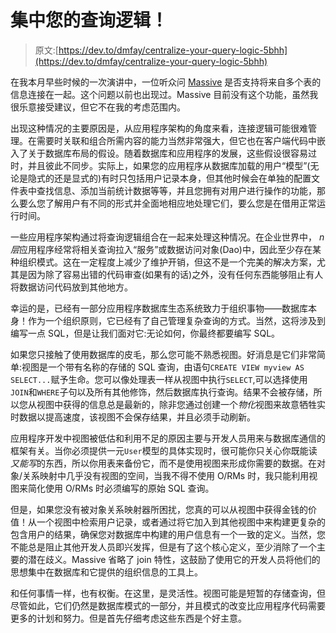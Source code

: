 # 集中您的查询逻辑！

> 原文:[https://dev.to/dmfay/centralize-your-query-logic-5bhh](https://dev.to/dmfay/centralize-your-query-logic-5bhh)

在我本月早些时候的一次演讲中，一位听众问 [Massive](https://github.com/dmfay/massive-js) 是否支持将来自多个表的信息连接在一起。这个问题以前也出现过。Massive 目前没有这个功能，虽然我很乐意接受建议，但它不在我的考虑范围内。

出现这种情况的主要原因是，从应用程序架构的角度来看，连接逻辑可能很难管理。在需要时关联和组合所需内容的能力当然非常强大，但它也在客户端代码中嵌入了关于数据库布局的假设。随着数据库和应用程序的发展，这些假设很容易过时，并且彼此不同步。实际上，如果您的应用程序从数据库加载的用户“模型”(无论是隐式的还是显式的)有时只包括用户记录本身，但其他时候会在单独的配置文件表中查找信息、添加当前统计数据等等，并且您拥有对用户进行操作的功能，那么要么您了解用户有不同的形式并全面地相应地处理它们，要么您是在借用正常运行时间。

一些应用程序架构通过将查询逻辑组合在一起来处理这种情况。在企业世界中， *n 层*应用程序经常将相关查询拉入“服务”或数据访问对象(Dao)中，因此至少存在某种组织模式。这在一定程度上减少了维护开销，但这不是一个完美的解决方案，尤其是因为除了容易出错的代码审查(如果有的话)之外，没有任何东西能够阻止有人将数据访问代码放到其他地方。

幸运的是，已经有一部分应用程序数据库生态系统致力于组织事物——数据库本身！作为一个组织原则，它已经有了自己管理复杂查询的方式。当然，这将涉及到编写一点 SQL，但是让我们面对它:无论如何，你最终都要编写 SQL。

如果您只接触了使用数据库的皮毛，那么您可能不熟悉视图。好消息是它们非常简单:视图是一个带有名称的存储的 SQL 查询，由语句`CREATE VIEW myview AS SELECT...`赋予生命。您可以像处理表一样从视图中执行`SELECT`,可以选择使用`JOIN`和`WHERE`子句以及所有其他修饰，然后数据库执行查询。结果不会被存储，所以您从视图中获得的信息总是最新的，除非您通过创建一个*物化*视图来故意牺牲实时数据以提高速度，该视图不会保存结果，并且必须手动刷新。

应用程序开发中视图被低估和利用不足的原因主要与开发人员用来与数据库通信的框架有关。当你必须提供一元`User`模型的具体实现时，很可能你只关心你既能读*又能写*的东西，所以你用表来备份它，而不是使用视图来形成你需要的数据。在对象/关系映射中几乎没有视图的空间，当我不得不使用 O/RMs 时，我只能利用视图来简化使用 O/RMs 时必须编写的原始 SQL 查询。

但是，如果您没有被对象关系映射器所困扰，您真的可以从视图中获得金钱的价值！从一个视图中检索用户记录，或者通过将它加入到其他视图中来构建更复杂的包含用户的结果，确保您对数据库中构建的用户信息有一个一致的定义。当然，您不能总是阻止其他开发人员即兴发挥，但是有了这个核心定义，至少消除了一个主要的潜在歧义。Massive 省略了 join 特性，这鼓励了使用它的开发人员将他们的思想集中在数据库和它提供的组织信息的工具上。

和任何事情一样，也有权衡。在这里，是灵活性。视图可能是短暂的存储查询，但尽管如此，它们仍然是数据库模式的一部分，并且模式的改变比应用程序代码需要更多的计划和努力。但是首先仔细考虑这些东西是个好主意。